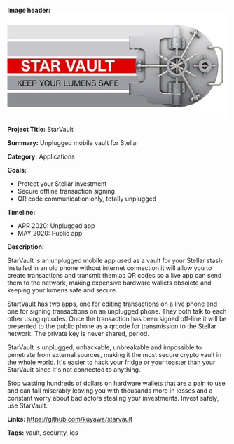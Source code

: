 **Image header:** ![banner.png](https://raw.githubusercontent.com/kuyawa/starvault/master/media/banner.png)

**Project Title:** StarVault

**Summary:** Unplugged mobile vault for Stellar

**Category:** Applications

**Goals:** 

- Protect your Stellar investment
- Secure offline transaction signing
- QR code communication only, totally unplugged

**Timeline:**

- APR 2020: Unplugged app
- MAY 2020: Public app

**Description:** 

StarVault is an unplugged mobile app used as a vault for your Stellar stash. Installed in an old phone without internet connection it will allow you to create transactions and transmit them as QR codes so a live app can send them to the network, making expensive hardware wallets obsolete and keeping your lumens safe and secure.

StartVault has two apps, one for editing transactions on a live phone and one for signing transactions on an unplugged phone. They both talk to each other using qrcodes. Once the transaction has been signed off-line it will be presented to the public phone as a qrcode for transmission to the Stellar network. The private key is never shared, period.

StarVault is unplugged, unhackable, unbreakable and impossible to penetrate from external sources, making it the most secure crypto vault in the whole world. It's easier to hack your fridge or your toaster than your StarVault since it's not connected to anything.

Stop wasting hundreds of dollars on hardware wallets that are a pain to use and can fail miserably leaving you with thousands more in losses and a constant worry about bad actors stealing your investments. Invest safely, use StarVault.

**Links:** https://github.com/kuyawa/starvault

**Tags:** vault, security, ios
